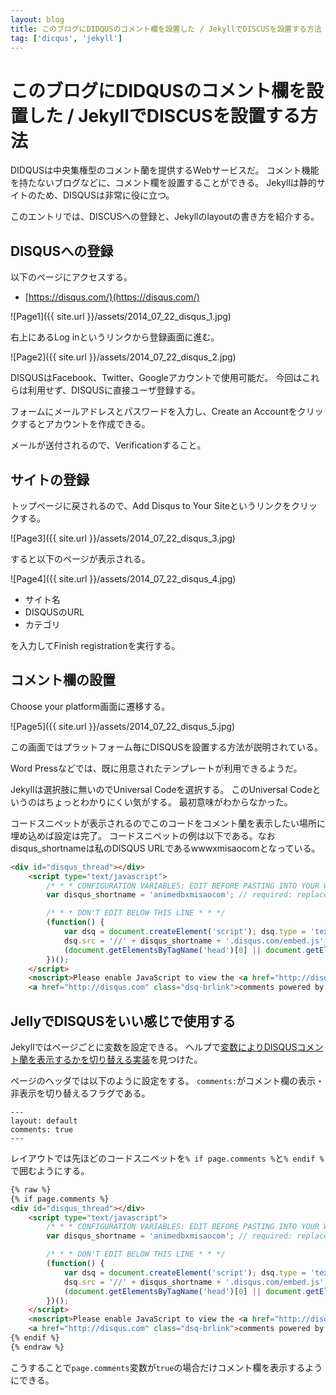```yaml
---
layout: blog
title: このブログにDIDQUSのコメント欄を設置した / JekyllでDISCUSを設置する方法
tag: ['dicqus', 'jekyll']
---
```


# このブログにDIDQUSのコメント欄を設置した / JekyllでDISCUSを設置する方法

DIDQUSは中央集権型のコメント蘭を提供するWebサービスだ。
コメント機能を持たないブログなどに、コメント欄を設置することができる。
Jekyllは静的サイトのため、DISQUSは非常に役に立つ。

このエントリでは、DISCUSへの登録と、Jekyllのlayoutの書き方を紹介する。

## DISQUSへの登録

以下のページにアクセスする。

- [https://disqus.com/}(https://disqus.com/)

![Page1]({{ site.url }}/assets/2014_07_22_disqus_1.jpg)

右上にあるLog inというリンクから登録画面に進む。

![Page2]({{ site.url }}/assets/2014_07_22_disqus_2.jpg)

DISQUSはFacebook、Twitter、Googleアカウントで使用可能だ。
今回はこれらは利用せず、DISQUSに直接ユーザ登録する。

フォームにメールアドレスとパスワードを入力し、Create an Accountをクリックするとアカウントを作成できる。

メールが送付されるので、Verificationすること。

## サイトの登録

トップページに戻されるので、Add Disqus to Your Siteというリンクをクリックする。

![Page3]({{ site.url }}/assets/2014_07_22_disqus_3.jpg)

すると以下のページが表示される。

![Page4]({{ site.url }}/assets/2014_07_22_disqus_4.jpg)

- サイト名
- DISQUSのURL
- カテゴリ

を入力してFinish registrationを実行する。

## コメント欄の設置

Choose your platform画面に遷移する。

![Page5]({{ site.url }}/assets/2014_07_22_disqus_5.jpg)

この画面ではプラットフォーム毎にDISQUSを設置する方法が説明されている。

Word Pressなどでは、既に用意されたテンプレートが利用できるようだ。

Jekyllは選択肢に無いのでUniversal Codeを選択する。
このUniversal Codeというのはちょっとわかりにくい気がする。
最初意味がわからなかった。

コードスニペットが表示されるのでこのコードをコメント蘭を表示したい場所に埋め込めば設定は完了。
コードスニペットの例は以下である。なおdisqus_shortnameは私のDISQUS URLであるwwwxmisaocomとなっている。

~~~~html
<div id="disqus_thread"></div>
    <script type="text/javascript">
        /* * * CONFIGURATION VARIABLES: EDIT BEFORE PASTING INTO YOUR WEBPAGE * * */
        var disqus_shortname = 'animedbxmisaocom'; // required: replace example with your forum shortname

        /* * * DON'T EDIT BELOW THIS LINE * * */
        (function() {
            var dsq = document.createElement('script'); dsq.type = 'text/javascript'; dsq.async = true;
            dsq.src = '//' + disqus_shortname + '.disqus.com/embed.js';
            (document.getElementsByTagName('head')[0] || document.getElementsByTagName('body')[0]).appendChild(dsq);
        })();
    </script>
    <noscript>Please enable JavaScript to view the <a href="http://disqus.com/?ref_noscript">comments powered by Disqus.</a></noscript>
    <a href="http://disqus.com" class="dsq-brlink">comments powered by <span class="logo-disqus">Disqus</span></a>
~~~~

## JellyでDISQUSをいい感じで使用する

Jekyllではページごとに変数を設定できる。
ヘルプで[変数によりDISQUSコメント蘭を表示するかを切り替える実装](https://help.disqus.com/customer/portal/articles/472138-jekyll-installation-instructions)を見つけた。

ページのヘッダでは以下のように設定をする。
`comments:`がコメント欄の表示・非表示を切り替えるフラグである。

~~~~
---
layout: default
comments: true
---
~~~~

レイアウトでは先ほどのコードスニペットを`% if page.comments %`と`% endif %`で囲むようにする。

~~~~html
{% raw %}
{% if page.comments %}
<div id="disqus_thread"></div>
    <script type="text/javascript">
        /* * * CONFIGURATION VARIABLES: EDIT BEFORE PASTING INTO YOUR WEBPAGE * * */
        var disqus_shortname = 'animedbxmisaocom'; // required: replace example with your forum shortname

        /* * * DON'T EDIT BELOW THIS LINE * * */
        (function() {
            var dsq = document.createElement('script'); dsq.type = 'text/javascript'; dsq.async = true;
            dsq.src = '//' + disqus_shortname + '.disqus.com/embed.js';
            (document.getElementsByTagName('head')[0] || document.getElementsByTagName('body')[0]).appendChild(dsq);
        })();
    </script>
    <noscript>Please enable JavaScript to view the <a href="http://disqus.com/?ref_noscript">comments powered by Disqus.</a></noscript>
    <a href="http://disqus.com" class="dsq-brlink">comments powered by <span class="logo-disqus">Disqus</span></a>
{% endif %}
{% endraw %}
~~~~

こうすることで`page.comments`変数が`true`の場合だけコメント欄を表示するようにできる。
